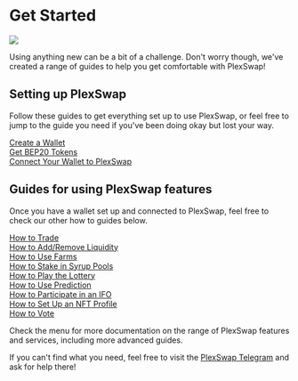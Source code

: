 # Get Started

![](../.gitbook/assets/get-started-header.png)

Using anything new can be a bit of a challenge. Don't worry though, we've created a range of guides to help you get comfortable with PlexSwap!

## Setting up PlexSwap

Follow these guides to get everything set up to use PlexSwap, or feel free to jump to the guide you need if you've been doing okay but lost your way.

[Create a Wallet](https://docs.PlexSwap.finance/get-started/wallet-guide)\
[Get BEP20 Tokens](https://docs.PlexSwap.finance/get-started/bep20-guide)\
[Connect Your Wallet to PlexSwap](https://docs.PlexSwap.finance/get-started/connection-guide)

## Guides for using PlexSwap features

Once you have a wallet set up and connected to PlexSwap, feel free to check our other how to guides below.

[How to Trade](https://docs.PlexSwap.finance/products/PlexSwap-exchange/trade-guide)\
[How to Add/Remove Liquidity](https://docs.PlexSwap.finance/products/PlexSwap-exchange/liquidity-guide)\
[How to Use Farms](https://docs.PlexSwap.finance/products/yield-farming/how-to-use-farms)\
[How to Stake in Syrup Pools](https://docs.PlexSwap.finance/products/syrup-pool/syrup-pool-guide)\
[How to Play the Lottery](https://docs.PlexSwap.finance/products/lottery/lottery-guide)\
[How to Use Prediction](https://docs.PlexSwap.finance/products/prediction/prediction-guide)\
[How to Participate in an IFO](https://docs.PlexSwap.finance/products/ifo-initial-farm-offering/ifo-guide)\
[How to Set Up an NFT Profile](https://docs.PlexSwap.finance/products/nft-profile-system/profile-guide)\
[How to Vote](https://docs.PlexSwap.finance/products/voting/voting-guide)

Check the menu for more documentation on the range of PlexSwap features and services, including more advanced guides.

If you can't find what you need, feel free to visit the [PlexSwap Telegram](../contact-us/telegram.md) and ask for help there!

